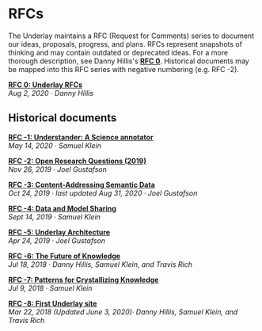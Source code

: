 # RFCs

The Underlay maintains a RFC (Request for Comments) series to document our ideas, proposals, progress, and plans. RFCs represent snapshots of thinking and may contain outdated or deprecated ideas. For a more thorough description, see Danny Hillis's [**RFC 0**](https://notes.knowledgefutures.org/pub/urfcs/release/1). Historical documents may be mapped into this RFC series with negative numbering (e.g. RFC -2).

[**RFC 0: Underlay RFCs**](https://notes.knowledgefutures.org/pub/urfcs/release/1)
<br/>*Aug 2, 2020 · Danny Hillis*

## Historical documents

[**RFC -1: Understander: A Science annotator**](https://notes.knowledgefutures.org/pub/annotator/release/2)
<br/>*May 14, 2020 · Samuel Klein* 

[**RFC -2: Open Research Questions (2019)**](https://notes.knowledgefutures.org/pub/research-questions)
<br/>*Nov 26, 2019 · Joel Gustafson*

[**RFC -3: Content-Addressing Semantic Data**](https://notes.knowledgefutures.org/pub/ic0grz58) 
<br/>*Oct 24, 2019 · last updated Aug 31, 2020 · Joel Gustafson*

[**RFC -4: Data and Model Sharing**](https://notes.knowledgefutures.org/pub/data-sharing-questions/release/4)
<br/>*Sept 14, 2019 · Samuel Klein*

[**RFC -5: Underlay Architecture**](https://notes.knowledgefutures.org/pub/underlay-architecture/release/4)
<br/>*Apr 24, 2019 · Joel Gustafson*

[**RFC -6: The Future of Knowledge**](https://notes.knowledgefutures.org/pub/future)
<br/>*Jul 18, 2018 · Danny Hillis, Samuel Klein, and Travis Rich*

[**RFC -7: Patterns for Crystallizing Knowledge**](https://notes.knowledgefutures.org/pub/up)
<br/>*Jul 9, 2018 · Samuel Klein*

[**RFC -8: First Underlay site**](https://underlay.mit.edu)
<br/>*Mar 22, 2018 (Updated June 3, 2020)· Danny Hillis, Samuel Klein, and Travis Rich*
